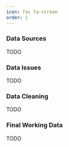 ```yaml
---
icon: fas fa-stream
order: 1
---
```

<!-- from here it's just markdown -->

<h3><b> Data Sources</b></h3>
TODO

<h3><b> Data Issues </b></h3>
TODO

<h3><b> Data Cleaning </b></h3>
TODO

<h3><b> Final Working Data </b></h3>
TODO

